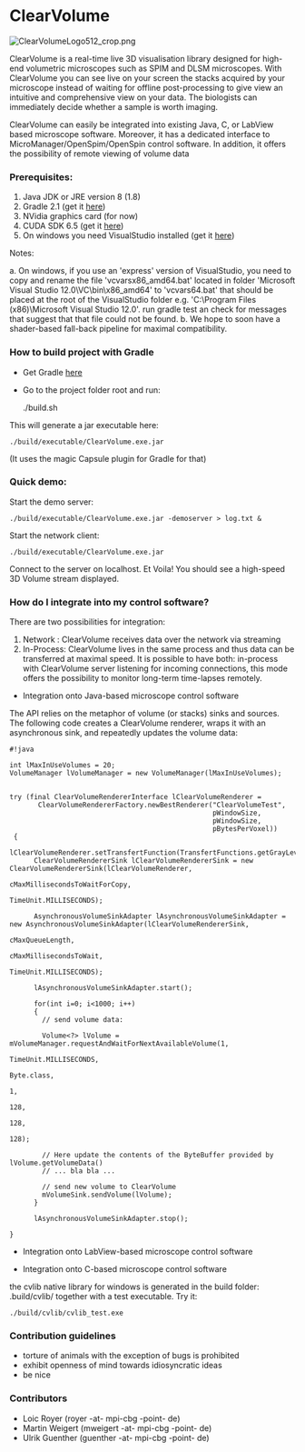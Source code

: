 # ClearVolume #

![ClearVolumeLogo512_crop.png](https://bitbucket.org/repo/GXoqjE/images/401185445-ClearVolumeLogo512_crop.png)


ClearVolume is a real-time live 3D visualisation library designed for high-end volumetric microscopes such as SPIM and DLSM microscopes. With ClearVolume you can see live on your screen the stacks acquired by your microscope instead of waiting for offline post-processing to give view an intuitive and comprehensive view on your data. The biologists can immediately decide whether a sample is worth imaging. 

ClearVolume can easily be integrated into existing Java, C, or LabView based microscope software. Moreover, it has a dedicated interface to MicroManager/OpenSpim/OpenSpin control software. In addition, it offers the possibility of remote viewing of volume data

### Prerequisites:

 1. Java JDK or JRE version 8 (1.8)  
 2. Gradle 2.1 (get it [here](http://www.gradle.org/downloads))
 3. NVidia graphics card (for now)
 4. CUDA SDK 6.5 (get it [here](http://developer.nvidia.com/cuda-downloads))
 5. On windows you need VisualStudio installed (get it [here](http://www.visualstudio.com/downloads/download-visual-studio-vs#d-express-windows-desktop))

Notes:
 
  a. On windows, if you use an 'express' version of VisualStudio, you need to copy and rename the file 'vcvarsx86_amd64.bat' located in folder 'Microsoft Visual Studio 12.0\VC\bin\x86_amd64'  to 'vcvars64.bat' that should be placed at the root of the VisualStudio folder e.g. 'C:\Program Files (x86)\Microsoft Visual Studio 12.0'. run gradle test an check for messages that suggest that that file could not be found.
  b. We hope to soon have a shader-based fall-back pipeline for maximal compatibility.

### How to build project with Gradle

* Get Gradle [here](http://www.gradle.org/)

* Go to the project folder root and run:

     ./build.sh

This will generate a jar executable here:

    ./build/executable/ClearVolume.exe.jar

(It uses the magic Capsule plugin for Gradle for that)

### Quick demo:

Start the demo server:

    ./build/executable/ClearVolume.exe.jar -demoserver > log.txt &

Start the network client:

    ./build/executable/ClearVolume.exe.jar

Connect to the server on localhost. Et Voila!
You should see a high-speed 3D Volume stream
displayed.



### How do I integrate into my control software? ###

There are two possibilities for integration:
1.  Network    : ClearVolume receives data over the network via streaming
2.  In-Process: ClearVolume lives in the same process and thus data can be transferred at maximal speed.
It is possible to have both: in-process with ClearVolume server listening for incoming connections, this mode
offers the possibility to monitor long-term time-lapses remotely.

* Integration onto Java-based microscope control software

The API relies on the metaphor of volume (or stacks) sinks and sources.
The following code creates a ClearVolume renderer, wraps it with an asynchronous sink,
and repeatedly updates the volume data:


```
#!java

int lMaxInUseVolumes = 20; 
VolumeManager lVolumeManager = new VolumeManager(lMaxInUseVolumes);


try (final ClearVolumeRendererInterface lClearVolumeRenderer =
       ClearVolumeRendererFactory.newBestRenderer("ClearVolumeTest",
                                                  pWindowSize,
                                                  pWindowSize,
                                                  pBytesPerVoxel))
 {
      lClearVolumeRenderer.setTransfertFunction(TransfertFunctions.getGrayLevel());
      ClearVolumeRendererSink lClearVolumeRendererSink = new ClearVolumeRendererSink(lClearVolumeRenderer,
                                                                                     cMaxMillisecondsToWaitForCopy,
                                                                                     TimeUnit.MILLISECONDS);

      AsynchronousVolumeSinkAdapter lAsynchronousVolumeSinkAdapter = new AsynchronousVolumeSinkAdapter(lClearVolumeRendererSink,
                                                                                                       cMaxQueueLength,
                                                                                                       cMaxMillisecondsToWait,
                                                                                                       TimeUnit.MILLISECONDS);

      lAsynchronousVolumeSinkAdapter.start();

      for(int i=0; i<1000; i++)
      {
        // send volume data:

        Volume<?> lVolume = mVolumeManager.requestAndWaitForNextAvailableVolume(1,
                                                                                TimeUnit.MILLISECONDS, 
                                                                                Byte.class, 
                                                                                1,
                                                                                128,
                                                                                128,
                                                                                128);

        // Here update the contents of the ByteBuffer provided by lVolume.getVolumeData()
        // ... bla bla ...
      
        // send new volume to ClearVolume
        mVolumeSink.sendVolume(lVolume);
      }

      lAsynchronousVolumeSinkAdapter.stop();

}
```


* Integration onto LabView-based microscope control software

* Integration onto C-based microscope control software

the cvlib native library for windows is generated in the build folder: .build/cvlib/
together with a test executable. Try it:

    ./build/cvlib/cvlib_test.exe


### Contribution guidelines ###

* torture of animals with the exception of bugs is prohibited
* exhibit openness of mind towards idiosyncratic ideas
* be nice

### Contributors ###

* Loic Royer (royer -at- mpi-cbg -point- de)
* Martin Weigert (mweigert -at- mpi-cbg -point- de)
* Ulrik Guenther (guenther -at- mpi-cbg -point- de)